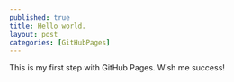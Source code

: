 ```yaml
---
published: true
title: Hello world.
layout: post
categories: [GitHubPages]
---
```

This is my first step with GitHub Pages. Wish me success!
